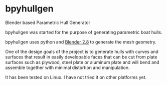 # bpyhullgen
Blender based Parametric Hull Generator

bpyhullgen was started for the purpose of generating parametric boat hulls.

bpyhullgen uses python and [Blender 2.8](https://www.blender.org/) to generate the mesh geometry.

One of the design goals of the project is to generate hulls with curves and surfaces that result in easily developable faces that can be cut from plate surfaces such as plywood, steel plate or aluminum plate and will bend and assemble together with minimal distortion and manipulation. 

It has been tested on Linux. I have not tried it on other platforms yet. 





